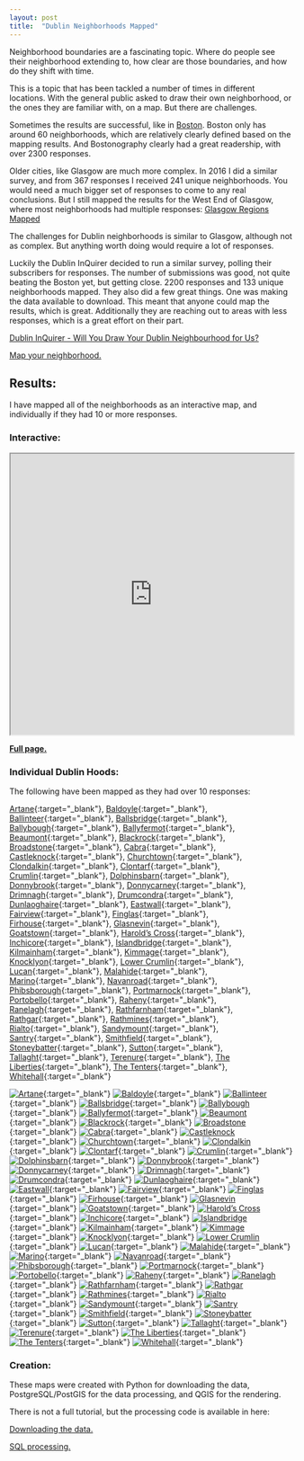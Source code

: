 ```yaml
---
layout: post
title:  "Dublin Neighborhoods Mapped"
---
```

Neighborhood boundaries are a fascinating topic. Where do people see their neighborhood extending to, how clear are those boundaries, and how do they shift with time.

This is a topic that has been tackled a number of times in different locations. With the general public asked to draw their own neighborhood, or the ones they are familiar with, on a map. But there are challenges.

Sometimes the results are successful, like in [Boston](https://bostonography.com/2017/official-unofficial-neighborhoods-2017/). Boston only has around 60 neighborhoods, which are relatively clearly defined based on the mapping results. And Bostonography clearly had a great readership, with over 2300 responses.

Older cities, like Glasgow are much more complex. In 2016 I did a similar survey, and from 367 responses I received 241 unique neighborhoods. You would need a much bigger set of responses to come to any real conclusions. But I still mapped the results for the West End of Glasgow, where most neighborhoods had multiple responses: [Glasgow Regions Mapped](https://gisforthought.com/glasgow-regions-mapped-progress-update-1/)

The challenges for Dublin neighborhoods is similar to Glasgow, although not as complex. But anything worth doing would require a lot of responses.

Luckily the Dublin InQuirer decided to run a similar survey, polling their subscribers for responses. The number of submissions was good, not quite beating the Boston yet, but getting close. 2200 responses and 133 unique neighborhoods mapped. They also did a few great things. One was making the data available to download. This meant that anyone could map the results, which is great. Additionally they are reaching out to areas with less responses, which is a great effort on their part.

[Dublin InQuirer - Will You Draw Your Dublin Neighbourhood for Us?](https://www.dublininquirer.com/2021/11/03/will-you-draw-your-dublin-neighbourhood-for-us)

[Map your neighborhood.](https://neighbourhoods.dublininquirer.com/)

## Results:

I have mapped all of the neighborhoods as an interactive map, and individually if they had 10 or more responses.

### Interactive:

<iframe src="https://maps.gisforthought.com/dublin_hoods/" width="100%" height="500"></iframe>

[**Full page.**](https://maps.gisforthought.com/dublin_hoods/)

### Individual Dublin Hoods:

The following have been mapped as they had over 10 responses:

[Artane](/assets/dub-atlas-new/dub_hood_artane.png){:target="_blank"}, 
[Baldoyle](/assets/dub-atlas-new/dub_hood_baldoyle.png){:target="_blank"}, 
[Ballinteer](/assets/dub-atlas-new/dub_hood_ballinteer.png){:target="_blank"}, 
[Ballsbridge](/assets/dub-atlas-new/dub_hood_ballsbridge.png){:target="_blank"}, 
[Ballybough](/assets/dub-atlas-new/dub_hood_ballybough.png){:target="_blank"}, 
[Ballyfermot](/assets/dub-atlas-new/dub_hood_ballyfermot.png){:target="_blank"}, 
[Beaumont](/assets/dub-atlas-new/dub_hood_beaumont.png){:target="_blank"}, 
[Blackrock](/assets/dub-atlas-new/dub_hood_blackrock.png){:target="_blank"}, 
[Broadstone](/assets/dub-atlas-new/dub_hood_broadstone.png){:target="_blank"}, 
[Cabra](/assets/dub-atlas-new/dub_hood_cabra.png){:target="_blank"}, 
[Castleknock](/assets/dub-atlas-new/dub_hood_castleknock.png){:target="_blank"}, 
[Churchtown](/assets/dub-atlas-new/dub_hood_churchtown.png){:target="_blank"}, 
[Clondalkin](/assets/dub-atlas-new/dub_hood_clondalkin.png){:target="_blank"}, 
[Clontarf](/assets/dub-atlas-new/dub_hood_clontarf.png){:target="_blank"}, 
[Crumlin](/assets/dub-atlas-new/dub_hood_crumlin.png){:target="_blank"}, 
[Dolphinsbarn](/assets/dub-atlas-new/dub_hood_dolphinsbarn.png){:target="_blank"}, 
[Donnybrook](/assets/dub-atlas-new/dub_hood_donnybrook.png){:target="_blank"}, 
[Donnycarney](/assets/dub-atlas-new/dub_hood_donnycarney.png){:target="_blank"}, 
[Drimnagh](/assets/dub-atlas-new/dub_hood_drimnagh.png){:target="_blank"}, 
[Drumcondra](/assets/dub-atlas-new/dub_hood_drumcondra.png){:target="_blank"}, 
[Dunlaoghaire](/assets/dub-atlas-new/dub_hood_dunlaoghaire.png){:target="_blank"}, 
[Eastwall](/assets/dub-atlas-new/dub_hood_eastwall.png){:target="_blank"}, 
[Fairview](/assets/dub-atlas-new/dub_hood_fairview.png){:target="_blank"}, 
[Finglas](/assets/dub-atlas-new/dub_hood_finglas.png){:target="_blank"}, 
[Firhouse](/assets/dub-atlas-new/dub_hood_firhouse.png){:target="_blank"}, 
[Glasnevin](/assets/dub-atlas-new/dub_hood_glasnevin.png){:target="_blank"}, 
[Goatstown](/assets/dub-atlas-new/dub_hood_goatstown.png){:target="_blank"}, 
[Harold’s Cross](/assets/dub-atlas-new/dub_hood_haroldscross.png){:target="_blank"}, 
[Inchicore](/assets/dub-atlas-new/dub_hood_inchicore.png){:target="_blank"}, 
[Islandbridge](/assets/dub-atlas-new/dub_hood_islandbridge.png){:target="_blank"}, 
[Kilmainham](/assets/dub-atlas-new/dub_hood_kilmainham.png){:target="_blank"}, 
[Kimmage](/assets/dub-atlas-new/dub_hood_kimmage.png){:target="_blank"}, 
[Knocklyon](/assets/dub-atlas-new/dub_hood_knocklyon.png){:target="_blank"}, 
[Lower Crumlin](/assets/dub-atlas-new/dub_hood_lowercrumlin.png){:target="_blank"}, 
[Lucan](/assets/dub-atlas-new/dub_hood_lucan.png){:target="_blank"}, 
[Malahide](/assets/dub-atlas-new/dub_hood_malahide.png){:target="_blank"}, 
[Marino](/assets/dub-atlas-new/dub_hood_marino.png){:target="_blank"}, 
[Navanroad](/assets/dub-atlas-new/dub_hood_navanroad.png){:target="_blank"}, 
[Phibsborough](/assets/dub-atlas-new/dub_hood_phibsborough.png){:target="_blank"}, 
[Portmarnock](/assets/dub-atlas-new/dub_hood_portmarnock.png){:target="_blank"}, 
[Portobello](/assets/dub-atlas-new/dub_hood_portobello.png){:target="_blank"}, 
[Raheny](/assets/dub-atlas-new/dub_hood_raheny.png){:target="_blank"}, 
[Ranelagh](/assets/dub-atlas-new/dub_hood_ranelagh.png){:target="_blank"}, 
[Rathfarnham](/assets/dub-atlas-new/dub_hood_rathfarnham.png){:target="_blank"}, 
[Rathgar](/assets/dub-atlas-new/dub_hood_rathgar.png){:target="_blank"}, 
[Rathmines](/assets/dub-atlas-new/dub_hood_rathmines.png){:target="_blank"}, 
[Rialto](/assets/dub-atlas-new/dub_hood_rialto.png){:target="_blank"}, 
[Sandymount](/assets/dub-atlas-new/dub_hood_sandymount.png){:target="_blank"}, 
[Santry](/assets/dub-atlas-new/dub_hood_santry.png){:target="_blank"}, 
[Smithfield](/assets/dub-atlas-new/dub_hood_smithfield.png){:target="_blank"}, 
[Stoneybatter](/assets/dub-atlas-new/dub_hood_stoneybatter.png){:target="_blank"}, 
[Sutton](/assets/dub-atlas-new/dub_hood_sutton.png){:target="_blank"}, 
[Tallaght](/assets/dub-atlas-new/dub_hood_tallaght.png){:target="_blank"}, 
[Terenure](/assets/dub-atlas-new/dub_hood_terenure.png){:target="_blank"}, 
[The Liberties](/assets/dub-atlas-new/dub_hood_theliberties.png){:target="_blank"}, 
[The Tenters](/assets/dub-atlas-new/dub_hood_thetenters.png){:target="_blank"}, 
[Whitehall](/assets/dub-atlas-new/dub_hood_whitehall.png){:target="_blank"}

[![Artane](/assets/dub-atlas-new/thumbs/dub_hood_artane.jpg)](/assets/dub-atlas-new/dub_hood_artane.png){:target="_blank"}
[![Baldoyle](/assets/dub-atlas-new/thumbs/dub_hood_baldoyle.jpg)](/assets/dub-atlas-new/dub_hood_baldoyle.png){:target="_blank"}
[![Ballinteer](/assets/dub-atlas-new/thumbs/dub_hood_ballinteer.jpg)](/assets/dub-atlas-new/dub_hood_ballinteer.png){:target="_blank"}
[![Ballsbridge](/assets/dub-atlas-new/thumbs/dub_hood_ballsbridge.jpg)](/assets/dub-atlas-new/dub_hood_ballsbridge.png){:target="_blank"}
[![Ballybough](/assets/dub-atlas-new/thumbs/dub_hood_ballybough.jpg)](/assets/dub-atlas-new/dub_hood_ballybough.png){:target="_blank"}
[![Ballyfermot](/assets/dub-atlas-new/thumbs/dub_hood_ballyfermot.jpg)](/assets/dub-atlas-new/dub_hood_ballyfermot.png){:target="_blank"}
[![Beaumont](/assets/dub-atlas-new/thumbs/dub_hood_beaumont.jpg)](/assets/dub-atlas-new/dub_hood_beaumont.png){:target="_blank"}
[![Blackrock](/assets/dub-atlas-new/thumbs/dub_hood_blackrock.jpg)](/assets/dub-atlas-new/dub_hood_blackrock.png){:target="_blank"}
[![Broadstone](/assets/dub-atlas-new/thumbs/dub_hood_broadstone.jpg)](/assets/dub-atlas-new/dub_hood_broadstone.png){:target="_blank"}
[![Cabra](/assets/dub-atlas-new/thumbs/dub_hood_cabra.jpg)](/assets/dub-atlas-new/dub_hood_cabra.png){:target="_blank"}
[![Castleknock](/assets/dub-atlas-new/thumbs/dub_hood_castleknock.jpg)](/assets/dub-atlas-new/dub_hood_castleknock.png){:target="_blank"}
[![Churchtown](/assets/dub-atlas-new/thumbs/dub_hood_churchtown.jpg)](/assets/dub-atlas-new/dub_hood_churchtown.png){:target="_blank"}
[![Clondalkin](/assets/dub-atlas-new/thumbs/dub_hood_clondalkin.jpg)](/assets/dub-atlas-new/dub_hood_clondalkin.png){:target="_blank"}
[![Clontarf](/assets/dub-atlas-new/thumbs/dub_hood_clontarf.jpg)](/assets/dub-atlas-new/dub_hood_clontarf.png){:target="_blank"}
[![Crumlin](/assets/dub-atlas-new/thumbs/dub_hood_crumlin.jpg)](/assets/dub-atlas-new/dub_hood_crumlin.png){:target="_blank"}
[![Dolphinsbarn](/assets/dub-atlas-new/thumbs/dub_hood_dolphinsbarn.jpg)](/assets/dub-atlas-new/dub_hood_dolphinsbarn.png){:target="_blank"}
[![Donnybrook](/assets/dub-atlas-new/thumbs/dub_hood_donnybrook.jpg)](/assets/dub-atlas-new/dub_hood_donnybrook.png){:target="_blank"}
[![Donnycarney](/assets/dub-atlas-new/thumbs/dub_hood_donnycarney.jpg)](/assets/dub-atlas-new/dub_hood_donnycarney.png){:target="_blank"}
[![Drimnagh](/assets/dub-atlas-new/thumbs/dub_hood_drimnagh.jpg)](/assets/dub-atlas-new/dub_hood_drimnagh.png){:target="_blank"}
[![Drumcondra](/assets/dub-atlas-new/thumbs/dub_hood_drumcondra.jpg)](/assets/dub-atlas-new/dub_hood_drumcondra.png){:target="_blank"}
[![Dunlaoghaire](/assets/dub-atlas-new/thumbs/dub_hood_dunlaoghaire.jpg)](/assets/dub-atlas-new/dub_hood_dunlaoghaire.png){:target="_blank"}
[![Eastwall](/assets/dub-atlas-new/thumbs/dub_hood_eastwall.jpg)](/assets/dub-atlas-new/dub_hood_eastwall.png){:target="_blank"}
[![Fairview](/assets/dub-atlas-new/thumbs/dub_hood_fairview.jpg)](/assets/dub-atlas-new/dub_hood_fairview.png){:target="_blank"}
[![Finglas](/assets/dub-atlas-new/thumbs/dub_hood_finglas.jpg)](/assets/dub-atlas-new/dub_hood_finglas.png){:target="_blank"}
[![Firhouse](/assets/dub-atlas-new/thumbs/dub_hood_firhouse.jpg)](/assets/dub-atlas-new/dub_hood_firhouse.png){:target="_blank"}
[![Glasnevin](/assets/dub-atlas-new/thumbs/dub_hood_glasnevin.jpg)](/assets/dub-atlas-new/dub_hood_glasnevin.png){:target="_blank"}
[![Goatstown](/assets/dub-atlas-new/thumbs/dub_hood_goatstown.jpg)](/assets/dub-atlas-new/dub_hood_goatstown.png){:target="_blank"}
[![Harold’s Cross](/assets/dub-atlas-new/thumbs/dub_hood_haroldscross.jpg)](/assets/dub-atlas-new/dub_hood_haroldscross.png){:target="_blank"}
[![Inchicore](/assets/dub-atlas-new/thumbs/dub_hood_inchicore.jpg)](/assets/dub-atlas-new/dub_hood_inchicore.png){:target="_blank"}
[![Islandbridge](/assets/dub-atlas-new/thumbs/dub_hood_islandbridge.jpg)](/assets/dub-atlas-new/dub_hood_islandbridge.png){:target="_blank"}
[![Kilmainham](/assets/dub-atlas-new/thumbs/dub_hood_kilmainham.jpg)](/assets/dub-atlas-new/dub_hood_kilmainham.png){:target="_blank"}
[![Kimmage](/assets/dub-atlas-new/thumbs/dub_hood_kimmage.jpg)](/assets/dub-atlas-new/dub_hood_kimmage.png){:target="_blank"}
[![Knocklyon](/assets/dub-atlas-new/thumbs/dub_hood_knocklyon.jpg)](/assets/dub-atlas-new/dub_hood_knocklyon.png){:target="_blank"}
[![Lower Crumlin](/assets/dub-atlas-new/thumbs/dub_hood_lowercrumlin.jpg)](/assets/dub-atlas-new/dub_hood_lowercrumlin.png){:target="_blank"}
[![Lucan](/assets/dub-atlas-new/thumbs/dub_hood_lucan.jpg)](/assets/dub-atlas-new/dub_hood_lucan.png){:target="_blank"}
[![Malahide](/assets/dub-atlas-new/thumbs/dub_hood_malahide.jpg)](/assets/dub-atlas-new/dub_hood_malahide.png){:target="_blank"}
[![Marino](/assets/dub-atlas-new/thumbs/dub_hood_marino.jpg)](/assets/dub-atlas-new/dub_hood_marino.png){:target="_blank"}
[![Navanroad](/assets/dub-atlas-new/thumbs/dub_hood_navanroad.jpg)](/assets/dub-atlas-new/dub_hood_navanroad.png){:target="_blank"}
[![Phibsborough](/assets/dub-atlas-new/thumbs/dub_hood_phibsborough.jpg)](/assets/dub-atlas-new/dub_hood_phibsborough.png){:target="_blank"}
[![Portmarnock](/assets/dub-atlas-new/thumbs/dub_hood_portmarnock.jpg)](/assets/dub-atlas-new/dub_hood_portmarnock.png){:target="_blank"}
[![Portobello](/assets/dub-atlas-new/thumbs/dub_hood_portobello.jpg)](/assets/dub-atlas-new/dub_hood_portobello.png){:target="_blank"}
[![Raheny](/assets/dub-atlas-new/thumbs/dub_hood_raheny.jpg)](/assets/dub-atlas-new/dub_hood_raheny.png){:target="_blank"}
[![Ranelagh](/assets/dub-atlas-new/thumbs/dub_hood_ranelagh.jpg)](/assets/dub-atlas-new/dub_hood_ranelagh.png){:target="_blank"}
[![Rathfarnham](/assets/dub-atlas-new/thumbs/dub_hood_rathfarnham.jpg)](/assets/dub-atlas-new/dub_hood_rathfarnham.png){:target="_blank"}
[![Rathgar](/assets/dub-atlas-new/thumbs/dub_hood_rathgar.jpg)](/assets/dub-atlas-new/dub_hood_rathgar.png){:target="_blank"}
[![Rathmines](/assets/dub-atlas-new/thumbs/dub_hood_rathmines.jpg)](/assets/dub-atlas-new/dub_hood_rathmines.png){:target="_blank"}
[![Rialto](/assets/dub-atlas-new/thumbs/dub_hood_rialto.jpg)](/assets/dub-atlas-new/dub_hood_rialto.png){:target="_blank"}
[![Sandymount](/assets/dub-atlas-new/thumbs/dub_hood_sandymount.jpg)](/assets/dub-atlas-new/dub_hood_sandymount.png){:target="_blank"}
[![Santry](/assets/dub-atlas-new/thumbs/dub_hood_santry.jpg)](/assets/dub-atlas-new/dub_hood_santry.png){:target="_blank"}
[![Smithfield](/assets/dub-atlas-new/thumbs/dub_hood_smithfield.jpg)](/assets/dub-atlas-new/dub_hood_smithfield.png){:target="_blank"}
[![Stoneybatter](/assets/dub-atlas-new/thumbs/dub_hood_stoneybatter.jpg)](/assets/dub-atlas-new/dub_hood_stoneybatter.png){:target="_blank"}
[![Sutton](/assets/dub-atlas-new/thumbs/dub_hood_sutton.jpg)](/assets/dub-atlas-new/dub_hood_sutton.png){:target="_blank"}
[![Tallaght](/assets/dub-atlas-new/thumbs/dub_hood_tallaght.jpg)](/assets/dub-atlas-new/dub_hood_tallaght.png){:target="_blank"}
[![Terenure](/assets/dub-atlas-new/thumbs/dub_hood_terenure.jpg)](/assets/dub-atlas-new/dub_hood_terenure.png){:target="_blank"}
[![The Liberties](/assets/dub-atlas-new/thumbs/dub_hood_theliberties.jpg)](/assets/dub-atlas-new/dub_hood_theliberties.png){:target="_blank"}
[![The Tenters](/assets/dub-atlas-new/thumbs/dub_hood_thetenters.jpg)](/assets/dub-atlas-new/dub_hood_thetenters.png){:target="_blank"}
[![Whitehall](/assets/dub-atlas-new/thumbs/dub_hood_whitehall.jpg)](/assets/dub-atlas-new/dub_hood_whitehall.png){:target="_blank"}

### Creation:

These maps were created with Python for downloading the data, PostgreSQL/PostGIS for the data processing, and QGIS for the rendering.

There is not a full tutorial, but the processing code is available in here:

[Downloading the data.](https://gist.github.com/HeikkiVesanto/ae22000c64ad58b65d16174a6a057551)

[SQL processing.](https://gist.github.com/HeikkiVesanto/f008b0bb7a99ea0a4a30427f7b3d34c3)